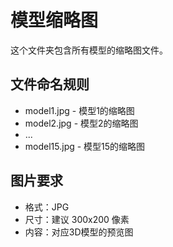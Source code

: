 # 模型缩略图

这个文件夹包含所有模型的缩略图文件。

## 文件命名规则
- model1.jpg - 模型1的缩略图
- model2.jpg - 模型2的缩略图
- ...
- model15.jpg - 模型15的缩略图

## 图片要求
- 格式：JPG
- 尺寸：建议 300x200 像素
- 内容：对应3D模型的预览图

